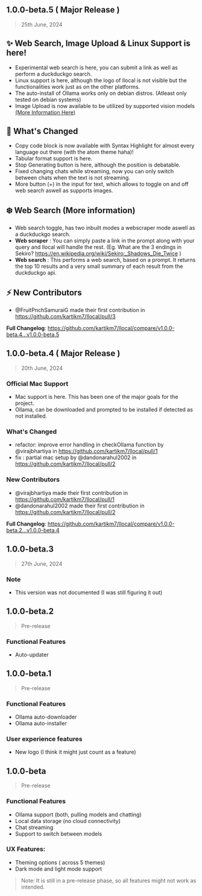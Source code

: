 ## 1.0.0-beta.5 ( Major Release )
> 25th June, 2024
## ✨ Web Search, Image Upload & Linux Support is here!
- Experimental web search is here, you can submit a link as well as perform a duckduckgo search.
- Linux support is here, although the logo of llocal is not visible but the functionalities work just as on the other platforms.
- The auto-install of Ollama works only on debian distros. (Atleast only tested on debian systems)
- Image Upload is now available to be utilized by supported vision models [(More Information Here)](https://ollama.com/library)
## 🌊 What's Changed
- Copy code block is now available with Syntax Highlight for almost every language out there (with the atom theme haha)!
- Tabular format support is here.
- Stop Generating button is here, although the position is debatable.
- Fixed changing chats while streaming, now you can only switch between chats when the text is not streaming.
- More button (+) in the input for text, which allows to toggle on and off web search aswell as supports images.

## ❄️ Web Search (More information)
- Web search toggle, has two inbuilt modes a webscraper mode aswell as a duckduckgo search.
- **Web scraper** : You can simply paste a link in the prompt along with your query and llocal will handle the rest. (Eg. What are the 3 endings in Sekiro?  https://en.wikipedia.org/wiki/Sekiro:_Shadows_Die_Twice )
- **Web search** : This performs a web search, based on a prompt. It returns the top 10 results and a very small summary of each result from the duckduckgo api.

##  ⚡ New Contributors
* @FruitPnchSamuraiG made their first contribution in https://github.com/kartikm7/llocal/pull/3

**Full Changelog**: https://github.com/kartikm7/llocal/compare/v1.0.0-beta.4...v1.0.0-beta.5

## 1.0.0-beta.4 ( Major Release )
> 20th June, 2024
### Official Mac Support
- Mac support is here. This has been one of the major goals for the project.
- Ollama, can be downloaded and prompted to be installed if detected as not installed.

### What's Changed
* refactor: improve error handling in checkOllama function by @virajbhartiya in https://github.com/kartikm7/llocal/pull/1
* fix : partial mac setup by @dandonarahul2002 in https://github.com/kartikm7/llocal/pull/2

### New Contributors
* @virajbhartiya made their first contribution in https://github.com/kartikm7/llocal/pull/1
* @dandonarahul2002 made their first contribution in https://github.com/kartikm7/llocal/pull/2

**Full Changelog**: https://github.com/kartikm7/llocal/compare/v1.0.0-beta.2...v1.0.0-beta.4

## 1.0.0-beta.3
> 27th June, 2024
### Note
- This version was not documented (I was still figuring it out)

## 1.0.0-beta.2
> Pre-release
### Functional Features
- Auto-updater

## 1.0.0-beta.1
> Pre-release
### Functional Features
- Ollama auto-downloader
- Ollama auto-installer

### User experience features
- New logo (I think it might just count as a feature)

## 1.0.0-beta
> Pre-release
### Functional Features
- Ollama support (both, pulling models and chatting)
- Local data storage (no cloud connectivity)
- Chat streaming 
- Support to switch between models

### UX Features:
- Theming options ( across 5 themes)
- Dark mode and light mode support

> Note: It is still in a pre-release phase, so all features might not work as intended.
